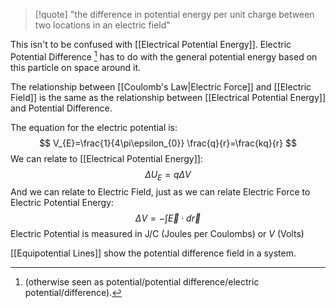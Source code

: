 >[!quote]
>"the difference in potential energy per unit charge between two locations in an electric field"

This isn't to be confused with [[Electrical Potential Energy]]. Electric Potential Difference [^1] has to do with the general potential energy based on this particle on space around it.

The relationship between [[Coulomb's Law|Electric Force]] and [[Electric Field]] is the same as the relationship between [[Electrical Potential Energy]] and Potential Difference.

The equation for the electric potential is:
$$
V_{E}=\frac{1}{4\pi\epsilon_{0}} \frac{q}{r}=\frac{kq}{r}
$$
We can relate to [[Electrical Potential Energy]]:
$$
\Delta U_{E}=q\Delta V
$$
And we can relate to Electric Field, just as we can relate Electric Force to Electric Potential Energy:
$$
\Delta V=-\int \vec{E} \cdot d\vec{r} 
$$
Electric Potential is measured in $\mathrm{J / C}$ (Joules per Coulombs) or $V$ (Volts)

[[Equipotential Lines]] show the potential difference field in a system.

[^1]:(otherwise seen as potential/potential difference/electric potential/difference).